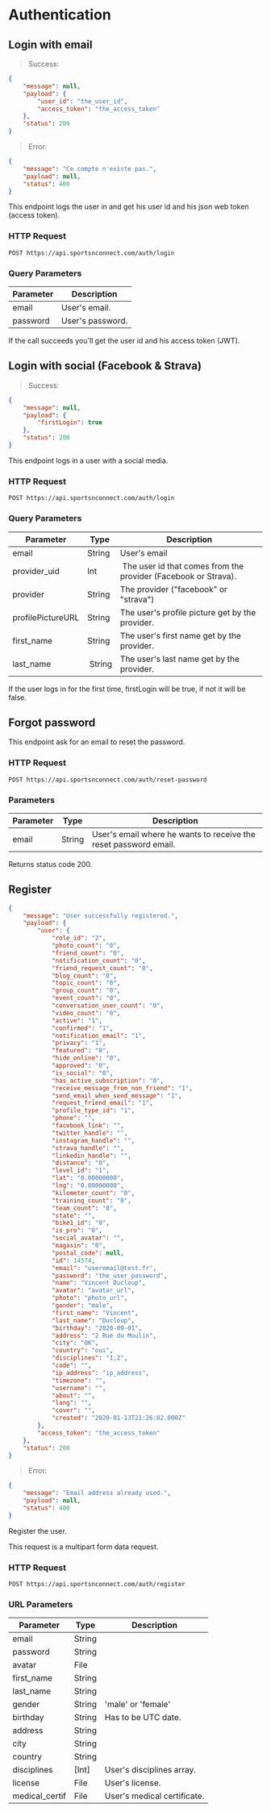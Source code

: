 # Authentication

## Login with email

> Success:

```json
{
    "message": null,
    "payload": {
        "user_id": "the_user_id",
        "access_token": "the_access_token"
    },
    "status": 200
}
```

> Error:

```json
{
    "message": "Ce compte n'existe pas.",
    "payload": null,
    "status": 400
}
```

This endpoint logs the user in and get his user id and his json web token (access token).

### HTTP Request

`POST https://api.sportsnconnect.com/auth/login`

### Query Parameters

Parameter | Description
--------- | -----------
email | User's email.
password | User's password.

<aside class="success">
If the call succeeds you'll get the user id and his access token (JWT).
</aside>

## Login with social (Facebook & Strava)

> Success:

```json
{
    "message": null,
    "payload": {
        "firstLogin": true
    },
    "status": 200
}
```

This endpoint logs in a user with a social media.

### HTTP Request

`POST https://api.sportsnconnect.com/auth/login`

### Query Parameters

Parameter | Type | Description
--------- | ---- | -----------
email | String | User's email
provider_uid | Int | The user id that comes from the provider (Facebook or Strava).
provider | String | The provider ("facebook" or "strava")
profilePictureURL | String | The user's profile picture get by the provider.
first_name | String | The user's first name get by the provider.
last_name | String | The user's last name get by the provider.

<aside class="notice">
If the user logs in for the first time, firstLogin will be true, if not it will be false.
</aside>

## Forgot password

This endpoint ask for an email to reset the password.

### HTTP Request

`POST https://api.sportsnconnect.com/auth/reset-password`

### Parameters

Parameter | Type | Description
--------- | ---- | -----------
email | String | User's email where he wants to receive the reset password email.

<aside class="success">
Returns status code 200.
</aside>

## Register

```json
{
    "message": "User successfully registered.",
    "payload": {
        "user": {
            "role_id": "2",
            "photo_count": "0",
            "friend_count": "0",
            "notification_count": "0",
            "friend_request_count": "0",
            "blog_count": "0",
            "topic_count": "0",
            "group_count": "0",
            "event_count": "0",
            "conversation_user_count": "0",
            "video_count": "0",
            "active": "1",
            "confirmed": "1",
            "notification_email": "1",
            "privacy": "1",
            "featured": "0",
            "hide_online": "0",
            "approved": "0",
            "is_social": "0",
            "has_active_subscription": "0",
            "receive_message_from_non_friend": "1",
            "send_email_when_send_message": "1",
            "request_friend_email": "1",
            "profile_type_id": "1",
            "phone": "",
            "facebook_link": "",
            "twitter_handle": "",
            "instagram_handle": "",
            "strava_handle": "",
            "linkedin_handle": "",
            "distance": "0",
            "level_id": "1",
            "lat": "0.00000000",
            "lng": "0.00000000",
            "kilometer_count": "0",
            "training_count": "0",
            "team_count": "0",
            "state": "",
            "bike1_id": "0",
            "is_pro": "0",
            "social_avatar": "",
            "magasin": "0",
            "postal_code": null,
            "id": 14574,
            "email": "useremail@test.fr",
            "password": "the_user_password",
            "name": "Vincent Ducloup",
            "avatar": "avatar_url",
            "photo": "photo_url",
            "gender": "male",
            "first_name": "Vincent",
            "last_name": "Ducloup",
            "birthday": "2020-09-01",
            "address": "2 Rue du Moulin",
            "city": "OK",
            "country": "oui",
            "disciplines": "1,2",
            "code": "",
            "ip_address": "ip_address",
            "timezone": "",
            "username": "",
            "about": "",
            "lang": "",
            "cover": "",
            "created": "2020-01-13T21:26:02.000Z"
        },
        "access_token": "the_access_token"
    },
    "status": 200
}
```

> Error:

```json
{
    "message": "Email address already used.",
    "payload": null,
    "status": 400
}
```

Register the user.

<aside class="notice">
This request is a multipart form data request.
</aside>

### HTTP Request

`POST https://api.sportsnconnect.com/auth/register`

### URL Parameters

Parameter | Type | Description
--------- | ---- | -----------
email | String |
password | String |
avatar | File |
first_name | String |
last_name | String |
gender | String | 'male' or 'female'
birthday | String | Has to be UTC date.
address | String |
city | String |
country | String |
disciplines | [Int] | User's disciplines array.
license | File | User's license.
medical_certif | File | User's medical certificate.